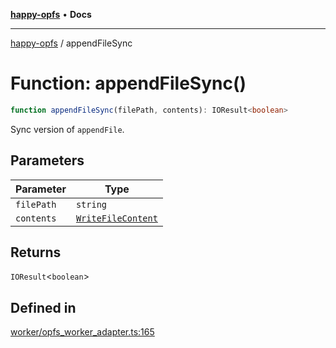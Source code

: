 [**happy-opfs**](../README.md) • **Docs**

***

[happy-opfs](../README.md) / appendFileSync

# Function: appendFileSync()

```ts
function appendFileSync(filePath, contents): IOResult<boolean>
```

Sync version of `appendFile`.

## Parameters

| Parameter | Type |
| ------ | ------ |
| `filePath` | `string` |
| `contents` | [`WriteFileContent`](../type-aliases/WriteFileContent.md) |

## Returns

`IOResult`\<`boolean`\>

## Defined in

[worker/opfs\_worker\_adapter.ts:165](https://github.com/JiangJie/happy-opfs/blob/ff451a853f34b3dedd716c1414a17eb57f239434/src/worker/opfs_worker_adapter.ts#L165)
